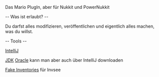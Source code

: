 Das Mario PlugIn, aber für Nukkit und PowerNukkit

-- Was ist erlaubt? --

Du darfst alles modifizieren, veröffentlichen und eigentlich alles machen, was du willst.

-- Tools --

[IntelliJ](https://www.jetbrains.com/idea/download/)

[JDK](https://jdk.java.net/java-se-ri/14) [Oracle](https://www.oracle.com/de/java/technologies/javase/jdk14-archive-downloads.html) kann man aber auch über IntelliJ downloaden

[Fake Inventories](https://ci.opencollab.dev//job/NukkitX/job/FakeInventories/job/master/) für Invsee
